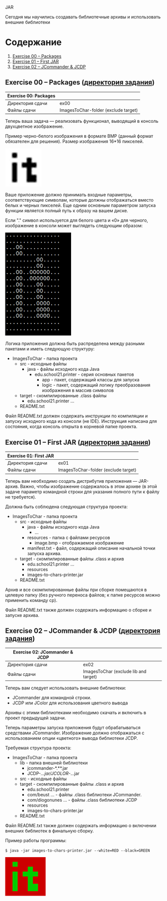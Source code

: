 JAR

Сегодня мы научились создавать библиотечные архивы и использовать внешние библиотеки

# Содержание

1. [Exercise 00 – Packages](https://github.com/Aramil326/Java_bootcamp/blob/master/Java_Bootcamp._Day5/README.md#exercise-00--packages-%D0%B4%D0%B8%D1%80%D0%B5%D0%BA%D1%82%D0%BE%D1%80%D0%B8%D1%8F-%D0%B7%D0%B0%D0%B4%D0%B0%D0%BD%D0%B8%D1%8F)
2. [Exercise 01 – First JAR](https://github.com/Aramil326/Java_bootcamp/blob/master/Java_Bootcamp._Day5/README.md#exercise-01--first-jar-%D0%B4%D0%B8%D1%80%D0%B5%D0%BA%D1%82%D0%BE%D1%80%D0%B8%D1%8F-%D0%B7%D0%B0%D0%B4%D0%B0%D0%BD%D0%B8%D1%8F)
3. [Exercise 02 – JCommander & JCDP](https://github.com/Aramil326/Java_bootcamp/blob/master/Java_Bootcamp._Day5/README.md#exercise-02--jcommander--jcdp-%D0%B4%D0%B8%D1%80%D0%B5%D0%BA%D1%82%D0%BE%D1%80%D0%B8%D1%8F-%D0%B7%D0%B0%D0%B4%D0%B0%D0%BD%D0%B8%D1%8F)


## Exercise 00 – Packages ([директория задания](src/ex00))

| Exercise 00: Packages |                                      |
|-----------------------|--------------------------------------|
| Директория сдачи	     | ex00                                 |
| Файлы сдачи	          | ImagesToChar-folder (exclude target) |

Теперь ваша задача — реализовать функционал, выводящий в консоль двухцветное изображение.

Пример черно-белого изображения в формате BMP (данный формат обязателен для решения). Размер изображения 16*16 пикселей.

![it](misc/images/it_black.png)

Ваше приложение должно принимать входные параметры, соответствующие символам, которые должны отображаться вместо белых и черных пикселей. Еще одним основным параметром запуска функции является полный путь к образу на вашем диске.

Если "." символ используется для белого цвета и «0» для черного, изображение в консоли может выглядеть следующим образом:

![it_console](misc/images/it_console.png)

Логика приложения должна быть распределена между разными пакетами и иметь следующую структуру:

- ImagesToChar - папка проекта
    - src - исходные файлы
        - java - файлы исходного кода Java
          - edu.school21.printer - серия основных пакетов
            - app - пакет, содержащий классы для запуска
            - logic - пакет, содержащий логику преобразования изображения в массив символов
    - target - скомпилированные .class файлы
      - edu.school21.printer ...
    - README.txt

Файл README.txt должен содержать инструкции по компиляции и запуску исходного кода из консоли (не IDE). Инструкция написана для состояния, когда консоль открыта в корневой папке проекта.


## Exercise 01 – First JAR ([директория задания](src/ex01))

| Exercise 01: First JAR |                                      |
|------------------------|--------------------------------------|
| Директория сдачи	      | ex01                                 |
| Файлы сдачи	           | ImagesToChar-folder (exclude target) |

Теперь вам необходимо создать дистрибутив приложения — JAR-архив. Важно, чтобы изображение содержалось в этом архиве (в этой задаче параметр командной строки для указания полного пути к файлу не требуется).

Должна быть соблюдена следующая структура проекта:

- ImagesToChar - папка проекта
    - src - исходные файлы
        - java - файлы исходного кода Java
            - ...
        - resources - папка с файлами ресурсов
            - image.bmp - отображаемое изображение
        - manifest.txt - файл, содержащий описание начальной точки запуска архива.
    - target - скомпилированные файлы .class и архив
        - edu.school21.printer ...
        - resources
        - images-to-chars-printer.jar
    - README.txt

Архив и все скомпилированные файлы при сборке помещаются в целевую папку (без ручного переноса файлов; к папке ресурсов можно применить команду cp).

Файл README.txt также должен содержать информацию о сборке и запуске архива.


## Exercise 02 – JCommander & JCDP ([директория задания](src/ex02))

| Exercise 02: JCommander & JCDP |                                        |
|--------------------------------|----------------------------------------|
| Директория сдачи	              | ex02                                   |
| Файлы сдачи                    | 	ImagesToChar (exclude lib and target) |

Теперь вам следует использовать внешние библиотеки:

- JCommander для командной строки.
- JCDP или JColor для использования цветного вывода

Архивы с этими библиотеками необходимо скачать и включить в проект предыдущей задачи.

Теперь параметры запуска приложения будут обрабатываться средствами JCommander. Изображение должно отображаться с использованием опции «цветного» вывода библиотеки JCDP.

Требуемая структура проекта:

- ImagesToChar - папка проекта
    - lib - папка внешней библиотеки
      - jcommander-*.**.jar
      - JCDP-*.*.*.jar/JCOLOR-*.*.*.jar
    - src - исходные файлы
    - target - скомпилированные файлы .class и архив
      - edu.school21.printer
      - com/beust ... - файлы .class библиотеки JCommander.
      - com/diogonunes ... - файлы .class библиотеки JCDP
      - resources
      - images-to-chars-printer.jar
    - README.txt

Файл README.txt также должен содержать информацию о включении внешних библиотек в финальную сборку.

Пример работы программы:

`$ java -jar images-to-chars-printer.jar --white=RED --black=GREEN`

![it_red](misc/images/it_red.png)
